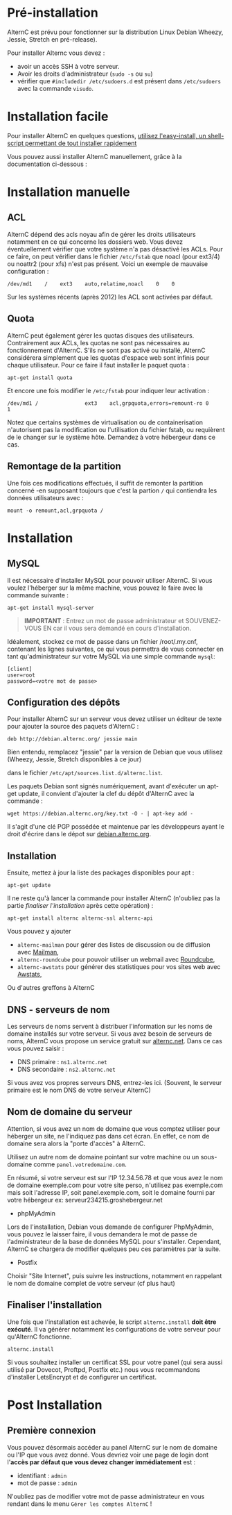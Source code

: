 
Pré-installation
================

AlternC est prévu pour fonctionner sur la distribution Linux Debian Wheezy, Jessie, Stretch en pré-release).

Pour installer Alternc vous devez : 

* avoir un accès SSH à votre serveur.
* Avoir les droits d'administrateur (`sudo -s` ou `su`)
* vérifier que `#includedir /etc/sudoers.d` est présent dans `/etc/sudoers` avec la commande `visudo`.

Installation facile
===================

Pour installer AlternC en quelques questions, [utilisez l'easy-install, un shell-script permettant de tout installer rapidement](https://github.com/AlternC/easy-install)

Vous pouvez aussi installer AlternC manuellement, grâce à la documentation ci-dessous : 

Installation manuelle
=====================

ACL
---

AlternC dépend des acls noyau afin de gérer les droits utilisateurs notamment en ce qui concerne les dossiers web. Vous devez éventuellement vérifier que votre système n'a pas désactivé les ACLs. Pour ce faire, on peut vérifier dans le fichier `/etc/fstab` que noacl (pour ext3/4) ou noattr2 (pour xfs) n'est pas présent. Voici un exemple de mauvaise configuration : 

```
/dev/md1    /    ext3    auto,relatime,noacl    0    0
```

Sur les systèmes récents (après 2012) les ACL sont activées par défaut.

Quota
-----

AlternC peut également gérer les quotas disques des utilisateurs. Contrairement aux ACLs, les quotas ne sont pas nécessaires au fonctionnement d'AlternC. S'ils ne sont pas activé ou installé, AlternC considérera simplement que les quotas d'espace web sont infinis pour chaque utilisateur. Pour ce faire il faut installer le paquet quota :

```
apt-get install quota
```

Et encore une fois modifier le `/etc/fstab` pour indiquer leur activation :

```
/dev/md1 /               ext3    acl,grpquota,errors=remount-ro 0       1
```

Notez que certains systèmes de virtualisation ou de containerisation n'autorisent pas la modification ou l'utilisation du fichier fstab, ou requièrent de le changer sur le système hôte. Demandez à votre hébergeur dans ce cas.

Remontage de la partition
-------------------------

Une fois ces modifications effectués, il suffit de remonter la partition concerné -en supposant toujours que c'est la partion `/` qui contiendra les données utilisateurs avec :

```
mount -o remount,acl,grpquota /
```



Installation
============

MySQL
-----

Il est nécessaire d'installer MySQL pour pouvoir utiliser AlternC. Si vous voulez l'héberger sur la même machine, vous pouvez le faire avec la commande suivante :

```
apt-get install mysql-server
```

> **IMPORTANT** : Entrez un mot de passe administrateur et SOUVENEZ-VOUS EN car il vous sera demandé en cours d'installation.

Idéalement, stockez ce mot de passe dans un fichier /root/.my.cnf, contenant les lignes suivantes, ce qui vous permettra de vous connecter en tant qu'administrateur sur votre MySQL via une simple commande `mysql`: 

```
[client]
user=root
password=<votre mot de passe>
```


Configuration des dépôts
------------------------

Pour installer AlternC sur un serveur vous devez utiliser un éditeur de texte pour ajouter la source des paquets d'AlternC :

```
deb http://debian.alternc.org/ jessie main
```

Bien entendu, remplacez "jessie" par la version de Debian que vous utilisez (Wheezy, Jessie, Stretch disponibles à ce jour)

dans le fichier `/etc/apt/sources.list.d/alternc.list`.

Les paquets Debian sont signés numériquement, avant d'exécuter un apt-get update, il convient d'ajouter la clef du dépôt d'AlternC avec la commande :

```
wget https://debian.alternc.org/key.txt -O - | apt-key add -
```

Il s'agit d'une clé PGP possédée et maintenue par les développeurs ayant le droit d'écrire dans le dépot sur [debian.alternc.org](https://debian.alternc.org).


Installation
------------

Ensuite, mettez à jour la liste des packages disponibles pour apt :

```
apt-get update
```

Il ne reste qu'à lancer la commande pour installer AlternC (n'oubliez pas la partie *finaliser l'installation* après cette opération) :

```
apt-get install alternc alternc-ssl alternc-api
```

Vous pouvez y ajouter 

* `alternc-mailman` pour gérer des listes de discussion ou de diffusion avec [Mailman](http://www.gnu.org/software/mailman/),
* `alternc-roundcube` pour pouvoir utiliser un webmail avec [Roundcube](https://roundcube.net/),
* `alternc-awstats` pour générer des statistiques pour vos sites web avec [Awstats](http://www.awstats.org/),

Ou d'autres greffons à AlternC 

DNS - serveurs de nom
---------------------

Les serveurs de noms servent à distribuer l'information sur les noms de domaine installés sur votre serveur. Si vous avez besoin de serveurs de noms, AlternC vous propose un service gratuit sur [alternc.net](https://alternc.net). Dans ce cas vous pouvez saisir :

* DNS primaire : `ns1.alternc.net`
* DNS secondaire : `ns2.alternc.net`

Si vous avez vos propres serveurs DNS, entrez-les ici. (Souvent, le serveur primaire est le nom DNS de votre serveur AlternC)

Nom de domaine du serveur
-------------------------

Attention, si vous avez un nom de domaine que vous comptez utiliser pour héberger un site, ne l'indiquez pas dans cet écran. En effet, ce nom de domaine sera alors la "porte d'accès" à AlternC.

Utilisez un autre nom de domaine pointant sur votre machine ou un sous-domaine comme `panel.votredomaine.com`.

En résumé, si votre serveur est sur l'IP 12.34.56.78 et que vous avez le nom de domaine exemple.com pour votre site perso, n'utilisez pas exemple.com mais soit l'adresse IP, soit panel.exemple.com, soit le domaine fourni par votre hébergeur ex: serveur234215.groshebergeur.net

* phpMyAdmin

Lors de l'installation, Debian vous demande de configurer PhpMyAdmin, vous pouvez le laisser faire, il vous demandera le mot de passe de l'administrateur de la base de données MySQL pour s'installer. Cependant, AlternC se chargera de modifier quelques peu ces paramètres par la suite.

* Postfix

Choisir "Site Internet", puis suivre les instructions, notamment en rappelant le nom de domaine complet de votre serveur (cf plus haut)

Finaliser l'installation
------------------------

Une fois que l'installation est achevée, le script `alternc.install` **doit être exécuté**. Il va générer notamment les configurations de votre serveur pour qu'AlternC fonctionne.

```
alternc.install
```

Si vous souhaitez installer un certificat SSL pour votre panel (qui sera aussi utilisé par Dovecot, Proftpd, Postfix etc.) nous vous recommandons d'installer LetsEncrypt et de configurer un certificat.


Post Installation
=================

Première connexion
------------------

Vous pouvez désormais accéder au panel AlternC sur le nom de domaine ou l'IP que vous avez donné. Vous devriez voir une page de login dont l'**accès par défaut que vous  devez changer immédiatement** est :

* identifiant : `admin`
* mot de passe : `admin`

N'oubliez pas de modifier votre mot de passe administrateur en vous rendant dans le menu `Gérer les comptes AlternC` !

